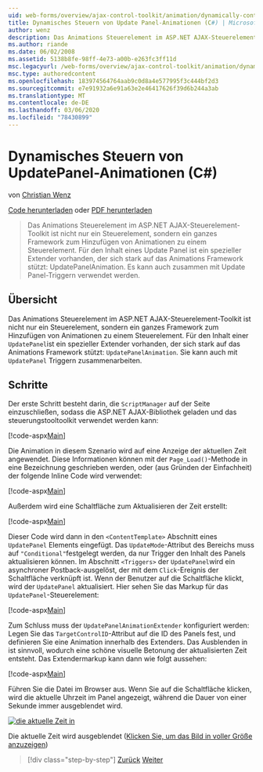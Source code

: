 ```yaml
---
uid: web-forms/overview/ajax-control-toolkit/animation/dynamically-controlling-updatepanel-animations-cs
title: Dynamisches Steuern von Update Panel-Animationen (C#) | Microsoft-Dokumentation
author: wenz
description: Das Animations Steuerelement im ASP.NET AJAX-Steuerelement-Toolkit ist nicht nur ein Steuerelement, sondern ein ganzes Framework zum Hinzufügen von Animationen zu einem Steuerelement. Für den Inhalt eines...
ms.author: riande
ms.date: 06/02/2008
ms.assetid: 5138b8fe-98ff-4e73-a00b-e263fc3ff11d
msc.legacyurl: /web-forms/overview/ajax-control-toolkit/animation/dynamically-controlling-updatepanel-animations-cs
msc.type: authoredcontent
ms.openlocfilehash: 183974564764aab9c0d8a4e577995f3c444bf2d3
ms.sourcegitcommit: e7e91932a6e91a63e2e46417626f39d6b244a3ab
ms.translationtype: MT
ms.contentlocale: de-DE
ms.lasthandoff: 03/06/2020
ms.locfileid: "78430899"
---
```

# <a name="dynamically-controlling-updatepanel-animations-c"></a>Dynamisches Steuern von UpdatePanel-Animationen (C#)

von [Christian Wenz](https://github.com/wenz)

[Code herunterladen](https://download.microsoft.com/download/9/3/f/93f8daea-bebd-4821-833b-95205389c7d0/UpdatePanelAnimation2.cs.zip) oder [PDF herunterladen](https://download.microsoft.com/download/b/6/a/b6ae89ee-df69-4c87-9bfb-ad1eb2b23373/updatepanelanimation2CS.pdf)

> Das Animations Steuerelement im ASP.NET AJAX-Steuerelement-Toolkit ist nicht nur ein Steuerelement, sondern ein ganzes Framework zum Hinzufügen von Animationen zu einem Steuerelement. Für den Inhalt eines Update Panel ist ein spezieller Extender vorhanden, der sich stark auf das Animations Framework stützt: UpdatePanelAnimation. Es kann auch zusammen mit Update Panel-Triggern verwendet werden.

## <a name="overview"></a>Übersicht

Das Animations Steuerelement im ASP.NET AJAX-Steuerelement-Toolkit ist nicht nur ein Steuerelement, sondern ein ganzes Framework zum Hinzufügen von Animationen zu einem Steuerelement. Für den Inhalt einer `UpdatePanel`ist ein spezieller Extender vorhanden, der sich stark auf das Animations Framework stützt: `UpdatePanelAnimation`. Sie kann auch mit `UpdatePanel` Triggern zusammenarbeiten.

## <a name="steps"></a>Schritte

Der erste Schritt besteht darin, die `ScriptManager` auf der Seite einzuschließen, sodass die ASP.NET AJAX-Bibliothek geladen und das steuerungstooltoolkit verwendet werden kann:

[!code-aspx[Main](dynamically-controlling-updatepanel-animations-cs/samples/sample1.aspx)]

Die Animation in diesem Szenario wird auf eine Anzeige der aktuellen Zeit angewendet. Diese Informationen können mit der `Page_Load()`-Methode in eine Bezeichnung geschrieben werden, oder (aus Gründen der Einfachheit) der folgende Inline Code wird verwendet:

[!code-aspx[Main](dynamically-controlling-updatepanel-animations-cs/samples/sample2.aspx)]

Außerdem wird eine Schaltfläche zum Aktualisieren der Zeit erstellt:

[!code-aspx[Main](dynamically-controlling-updatepanel-animations-cs/samples/sample3.aspx)]

Dieser Code wird dann in den `<ContentTemplate>` Abschnitt eines `UpdatePanel` Elements eingefügt. Das `UpdateMode`-Attribut des Bereichs muss auf `"Conditional"`festgelegt werden, da nur Trigger den Inhalt des Panels aktualisieren können. Im Abschnitt `<Triggers>` der `UpdatePanel`wird ein asynchroner Postback-ausgelöst, der mit dem `Click`-Ereignis der Schaltfläche verknüpft ist. Wenn der Benutzer auf die Schaltfläche klickt, wird der `UpdatePanel` aktualisiert. Hier sehen Sie das Markup für das `UpdatePanel`-Steuerelement:

[!code-aspx[Main](dynamically-controlling-updatepanel-animations-cs/samples/sample4.aspx)]

Zum Schluss muss der `UpdatePanelAnimationExtender` konfiguriert werden: Legen Sie das `TargetControlID`-Attribut auf die ID des Panels fest, und definieren Sie eine Animation innerhalb des Extenders. Das Ausblenden in ist sinnvoll, wodurch eine schöne visuelle Betonung der aktualisierten Zeit entsteht. Das Extendermarkup kann dann wie folgt aussehen:

[!code-aspx[Main](dynamically-controlling-updatepanel-animations-cs/samples/sample5.aspx)]

Führen Sie die Datei im Browser aus. Wenn Sie auf die Schaltfläche klicken, wird die aktuelle Uhrzeit im Panel angezeigt, während die Dauer von einer Sekunde immer ausgeblendet wird.

[![die aktuelle Zeit in](dynamically-controlling-updatepanel-animations-cs/_static/image2.png)](dynamically-controlling-updatepanel-animations-cs/_static/image1.png)

Die aktuelle Zeit wird ausgeblendet ([Klicken Sie, um das Bild in voller Größe anzuzeigen](dynamically-controlling-updatepanel-animations-cs/_static/image3.png))

> [!div class="step-by-step"]
> [Zurück](animating-an-updatepanel-control-cs.md)
> [Weiter](adding-animation-to-a-control-vb.md)
